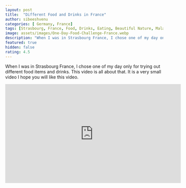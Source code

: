 ```yaml
---
layout: post
title:  "Different Food and Drinks in France"
author: sibeeshvenu
categories: [ Germany, France]
tags: [Strasbourg, France, Food, Drinks, Eating, Beautiful Nature, Malayalam, Sibeesh Passion, Njan Oru Malayali, ഞാൻ ഒരു മലയാളി, Germaniyile Nalukal, Germany, Malayali in Germany, Indians in Germany, Keralite in Germany, Malayalees in Germany, Malayali in France, sibeeshpassion.com, sibeeshvenu.com, njan-oru-malayali.com]
image: assets/images/One-Day-Food-Challenge-France.webp
description: "When I was in Strasbourg France, I chose one of my day only for trying out different food items and drinks. This video is all about that. It is a very small video I hope you will like this video."
featured: true
hidden: false
rating: 4.5
---
```


When I was in Strasbourg France, I chose one of my day only for trying out different food items and drinks. This video is all about that. It is a very small video I hope you will like this video.

<iframe width="560" height="315" src="https://www.youtube.com/embed/ZDjDi0xM5c8" frameborder="0" allow="accelerometer; autoplay; encrypted-media; gyroscope; picture-in-picture" allowfullscreen></iframe>
